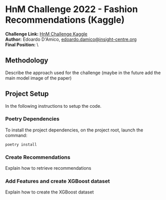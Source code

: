 # **HnM Challenge 2022 - Fashion Recommendations** (Kaggle)
**Challenge Link:** [HnM Challenge Kaggle](https://www.kaggle.com/c/h-and-m-personalized-fashion-recommendations/overview)
\
**Author:** Edoardo D'Amico, edoardo.damico@insight-centre.org \
**Final Position:**  \

## Methodology
Describe the approach used for the challenge (maybe in the future add the main model image of the paper)

## Project Setup
In the following instructions to setup the code.

### Poetry Dependencies
To install the project dependencies, on the project root, launch the command:
```shell
poetry install
```

### Create Recommendations
Explain how to retrieve recommendations

### Add Features and create XGBoost dataset
Explain how to create the XGBoost dataset



